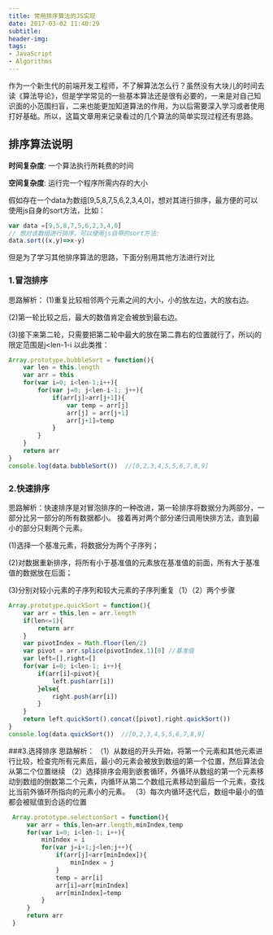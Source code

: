 ```yaml
---
title: 常用排序算法的JS实现
date: 2017-03-02 11:40:29
subtitle:
header-img:
tags:
- JavaScript
- Algorithms
---
```

作为一个新生代的前端开发工程师，不了解算法怎么行？虽然没有大块儿的时间去读《算法导论》，但是学学常见的一些基本算法还是很有必要的，一来是对自己知识面的小范围扫盲，二来也能更加知道算法的作用，为以后需要深入学习或者使用打好基础。所以，这篇文章用来记录看过的几个算法的简单实现过程还有思路。

## 排序算法说明

**时间复杂度**: 一个算法执行所耗费的时间

**空间复杂度**: 运行完一个程序所需内存的大小

假如存在一个data为数组[9,5,8,7,5,6,2,3,4,0]，想对其进行排序，最方便的可以使用js自身的sort方法，比如：
```js
var data =[9,5,8,7,5,6,2,3,4,0]
// 想对该数组进行排序，可以使用js自带的sort方法:
data.sort((x,y)=>x-y)
```
但是为了学习其他排序算法的思路，下面分别用其他方法进行对比
### 1.冒泡排序
思路解析：
(1)重复比较相邻两个元素之间的大小，小的放左边，大的放右边。

(2)第一轮比较之后，最大的数值肯定会被放到最右边。

(3)接下来第二轮，只需要把第二轮中最大的放在第二靠右的位置就行了，所以j的限定范围是j<len-1-i
以此类推：
```js
Array.prototype.bubbleSort = function(){
    var len = this.length
    var arr = this
    for(var i=0; i<len-1;i++){
        for(var j=0; j<len-i-1; j++){
            if(arr[j]>arr[j+1]){
                var temp = arr[j]
                arr[j] = arr[j+1]
                arr[j+1]=temp
            }
        }
    }
    return arr
}
console.log(data.bubbleSort())  //[0,2,3,4,5,5,6,7,8,9]
```
### 2.快速排序
思路解析：快速排序是对冒泡排序的一种改进，第一轮排序将数据分为两部分，一部分比另一部分的所有数据都小。
接着再对两个部分递归调用快排方法，直到最小的部分只剩两个元素。

(1)选择一个基准元素，将数据分为两个子序列；

(2)对数据重新排序，将所有小于基准值的元素放在基准值的前面，所有大于基准值的数据放在后面；

(3)分别对较小元素的子序列和较大元素的子序列重复（1）（2）两个步骤
```js
Array.prototype.quickSort = function(){
    var arr = this,len = arr.length
    if(len<=1){
        return arr
    }
    var pivotIndex = Math.floor(len/2)
    var pivot = arr.splice(pivotIndex,1)[0] //基准值
    var left=[],right=[]
    for(var i=0; i<len-1; i++){
        if(arr[i]<pivot){
            left.push(arr[i])
        }else{
            right.push(arr[i])
        }
    }
    return left.quickSort().concat([pivot],right.quickSort())
}
console.log(data.quickSort())  //[0,2,3,4,5,5,6,7,8,9]
```
###3.选择排序
思路解析：
（1）从数组的开头开始，将第一个元素和其他元素进行比较，检查完所有元素后，最小的元素会被放到数组的第一个位置，然后算法会从第二个位置继续
（2）选择排序会用到嵌套循环，外循环从数组的第一个元素移动到数组的倒数第二个元素，内循环从第二个数组元素移动到最后一个元素，查找比当前外循环所指向的元素小的元素。
（3）每次内循环迭代后，数组中最小的值都会被赋值到合适的位置
```js
 Array.prototype.selectionSort = function(){
     var arr = this,len=arr.length,minIndex,temp
     for(var i=0; i<len-1; i++){
         minIndex = i
         for(var j=i+1;j<len;j++){
             if(arr[j]<arr[minIndex]){
                 minIndex = j
             }
             temp = arr[i]
             arr[i]=arr[minIndex]
             arr[minIndex]=temp
         }
     }
     return arr
 }
```




